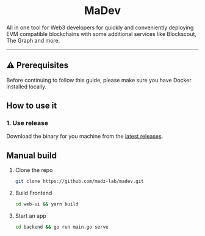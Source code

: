<h1 align="center"> MaDev </h1>
All in one tool for Web3 developers for quickly and conveniently deploying EVM compatible blockchains with some additional services like Blockscout, The Graph and more.  

---

## ⚠️ Prerequisites

Before continuing to follow this guide, please make sure you have Docker installed locally.

## How to use it

### 1. Use release

Download the binary for you machine from the [latest releases](https://github.com/madz-lab/madev/releases).

## Manual build

1. Clone the repo

    ```bash
    git clone https://github.com/madz-lab/madev.git
    ```

2. Build Frontend

    ```bash
    cd web-ui && yarn build
    ```

3. Start an app

    ```bash
    cd backend && go run main.go serve
    ```
